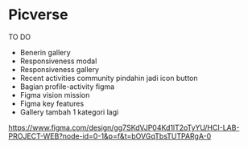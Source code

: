 # Picverse
TO DO
- Benerin gallery
- Responsiveness modal
- Responsiveness gallery
- Recent activities community pindahin jadi icon button
- Bagian profile-activity figma
- Figma vision mission
- Figma key features
- Gallery tambah 1 kategori lagi

https://www.figma.com/design/gg7SKdVJP04Kd1lT2oTyYU/HCI-LAB-PROJECT-WEB?node-id=0-1&p=f&t=bOVGqTbsTUTPARgA-0
